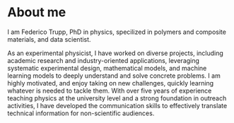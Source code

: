 # About me
I am Federico Trupp, PhD in physics, specilized in polymers and composite materials, and data scientist.

As an experimental physicist, I have worked on diverse projects, including academic research and industry-oriented applications, leveraging systematic experimental design, mathematical models, and machine learning models to deeply understand and solve concrete problems. I am highly motivated, and enjoy taking on new challenges, quickly learning whatever is needed to tackle them. With over five years of experience teaching physics at the university level and a strong foundation in outreach activities, I have developed the communication skills to effectively translate technical information for non-scientific audiences.
